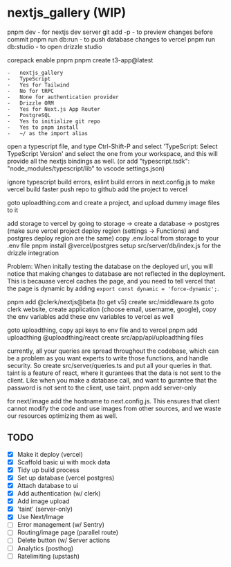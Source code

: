# nextjs_gallery (WIP)

pnpm dev - for nextjs dev server
git add -p - to preview changes before commit
pnpm run db:run - to push database changes to vercel
pnpm run db:studio - to open drizzle studio

corepack enable pnpm
pnpm create t3-app@latest

    -   nextjs_gallery
    -   TypeScript
    -   Yes for Tailwind
    -   No for tRPC
    -   None for authentication provider
    -   Drizzle ORM
    -   Yes for Next.js App Router
    -   PostgreSQL
    -   Yes to initialize git repo
    -   Yes to pnpm install
    -   ~/ as the import alias

open a typescript file, and type Ctrl-Shift-P and select 'TypeScript: Select TypeScript Version' and select the one from your workspace, and this will provide all the nextjs bindings as well. (or add "typescript.tsdk": "node_modules/typescript/lib" to vscode settings.json)

ignore typescript build errors, eslint build errors in next.config.js to make vercel build faster
push repo to github
add the project to vercel

goto uploadthing.com and create a project, and upload dummy image files to it

add storage to vercel by going to storage -> create a database -> postgres
(make sure vercel project deploy region (settings -> Functions) and postgres deploy region are the same)
copy .env.local from storage to your .env file
pnpm install @vercel/postgres
setup src/server/db/index.js for the drizzle integration

Problem: When initally testing the database on the deployed url, you will notice that making changes to database are not reflected in the deployment. This is becauase vercel caches the page, and you need to tell vercel that the page is dynamic by adding `export const dynamic = 'force-dynamic';`.

pnpm add @clerk/nextjs@beta (to get v5)
create src/middleware.ts
goto clerk website, create application (choose email, username, google), copy the env variables
add these env variables to vercel as well

goto uploadthing, copy api keys to env file and to vercel
pnpm add uploadthing @uploadthing/react
create src/app/api/uploadthing files

currently, all your queries are spread throughout the codebase, which can be a problem as you want experts to write those functions, and handle security. So create src/server/queries.ts and put all your queries in that. taint is a feature of react, where it gurantees that the data is not sent to the client. Like when you make a database call, and want to gurantee that the password is not sent to the client, use taint.
pnpm add server-only

for next/image add the hostname to next.config.js. This ensures that client cannot modify the code and use images from other sources, and we waste our resources optimizing them as well.

## TODO

-   [x] Make it deploy (vercel)
-   [x] Scaffold basic ui with mock data
-   [x] Tidy up build process
-   [x] Set up database (vercel postgres)
-   [x] Attach database to ui
-   [x] Add authentication (w/ clerk)
-   [x] Add image upload
-   [x] 'taint' (server-only)
-   [x] Use Next/Image
-   [ ] Error management (w/ Sentry)
-   [ ] Routing/image page (parallel route)
-   [ ] Delete button (w/ Server actions
-   [ ] Analytics (posthog)
-   [ ] Ratelimiting (upstash)
